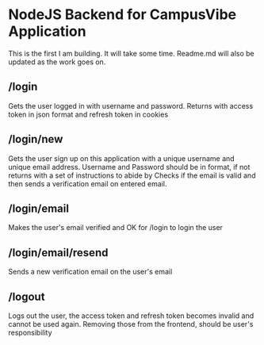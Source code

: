 # NodeJS Backend for CampusVibe Application

This is the first I am building. It will take some time.
Readme.md will also be updated as the work goes on.

## /login
Gets the user logged in with username and password.
Returns with access token in json format and refresh token in cookies

## /login/new
Gets the user sign up on this application with a unique username and unique
email address.
Username and Password should be in format, if not returns with a set of 
instructions to abide by
Checks if the email is valid and then sends a verification email on entered
email.

## /login/email
Makes the user's email verified and OK for /login to login the user

## /login/email/resend
Sends a new verification email on the user's email

## /logout
Logs out the user, the access token and refresh token becomes invalid and cannot
be used again. 
Removing those from the frontend, should be user's responsibility